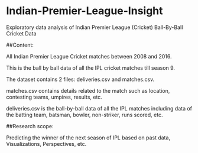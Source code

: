 # Indian-Premier-League-Insight

Exploratory data analysis of Indian Premier League (Cricket) Ball-By-Ball Cricket Data

##Content:

All Indian Premier League Cricket matches between 2008 and 2016.

This is the ball by ball data of all the IPL cricket matches till season 9.

The dataset contains 2 files: deliveries.csv and matches.csv.

matches.csv contains details related to the match such as location, contesting teams, umpires, results, etc.

deliveries.csv is the ball-by-ball data of all the IPL matches including data of the batting team, batsman, bowler, non-striker, runs scored, etc.

##Research scope:

Predicting the winner of the next season of IPL based on past data, Visualizations, Perspectives, etc.


